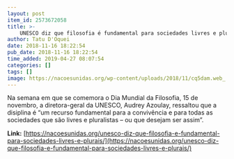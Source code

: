```yaml
---
layout: post
item_id: 2573672058
title: >-
    UNESCO diz que filosofia é fundamental para sociedades livres e plurais
author: Tatu D'Oquei
date: 2018-11-16 18:22:54
pub_date: 2018-11-16 18:22:54
time_added: 2019-04-27 08:07:54
categories: []
tags: []
image: https://nacoesunidas.org/wp-content/uploads/2018/11/cq5dam.web_.1280.1280-e1542392109171.jpeg
---
```


Na semana em que se comemora o Dia Mundial da Filosofia, 15 de novembro, a diretora-geral da UNESCO, Audrey Azoulay, ressaltou que a disiplina é “um recurso fundamental para a convivência e para todas as sociedades que são livres e pluralistas – ou que desejam ser assim”.

**Link:** [https://nacoesunidas.org/unesco-diz-que-filosofia-e-fundamental-para-sociedades-livres-e-plurais/](https://nacoesunidas.org/unesco-diz-que-filosofia-e-fundamental-para-sociedades-livres-e-plurais/)

